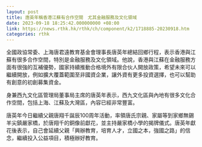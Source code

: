 ```yaml
---
layout: post
title: 唐英年稱香港江蘇有合作空間　尤其金融服務及文化領域
date: 2023-09-18 18:25:42.000000000 +08:00
link: https://news.rthk.hk/rthk/ch/component/k2/1718885-20230918.htm
categories: rthk
---
```


全國政協常委、上海唐君遠教育基金會理事長唐英年總結回鄉行程，表示香港與江蘇有很多合作空間，特別是金融服務及文化領域。他說，香港與江蘇在金融服務方面有很強的互補優勢，國家持續推動合格境外有限合伙人開放政策，希望未來可以繼續開放，例如擴大覆蓋範圍至非國資企業，讓外資有更多投資選擇，也可以幫助有創意的初創募集資金。

身兼西九文化區管理局董事局主席的唐英年表示，西九文化區與內地有很多文化合作空間，包括上海、江蘇及大灣區，內容已經非常豐富。

唐英年今日繼續父親唐翔千誕辰100周年活動，率領唐氏宗親、家屬等到家鄉無錫羊尖鎮嚴家橋，於唐翔千的銅像前獻花，並主持嚴家橋小學的揭牌儀式。唐英年獻花後表示，自己會延續父親「興辦教育，培育人才，立國之本，強國之路」的信念，繼續投入公益項目，積極辦好教育。
